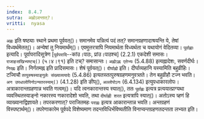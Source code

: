 ```yaml
---
index:  8.4.7
sutra:  अह्नोऽदन्तात्?।
vritti:  nyasa
---
```


`अह्नः` इति षष्ठ्याः स्थाने प्रथमा पूर्ववत्()। समानमेव यन्नित्यं पदं तत्? समानग्रहणादाश्रयन्ति ये, तेषां विध्यर्थमेतत्()। अन्येषां तु नियमार्थंम्()। एवमुत्तरत्रापि नियमार्थता विध्यर्थता च यथायोगं वेदितव्या। `पूर्वाह्णाः` इत्यादि। पूर्वापरादिसूत्रेण [`पूर्वपरादि`--कांउ।पाठः, प्रांउ।पाठश्च] (2.2.1) एकदेशी समासः। `राजाहःसखिभ्यष्टच्()` (५।४।९१) इति टच्? समासान्तः। `अह्नोऽह्न एतेभ्यः` (5.4.88) इत्यह्नादेशः, सवर्णदीर्घः। 
`निरह्नः` इति। निर्गतमह्न इति प्रादिसमासः। शेषं पूर्वयत्()। `दीर्घाह्नो` इति। दीर्घाव्यहानि यस्यामिति बहुव्रीहिः। टज्विचौ `तत्पुरुषस्याङ्गुलेः संख्याव्ययादेः` (5.4.86) इत्यतस्तत्पुरुषग्रहणमनुवत्र्तते। तेन बहुव्रीहौ टज्न भवति। `अन उपधालोपिनोऽन्यतरस्याम्()` (4.1.28) इति ङीप्(), `अल्लोपोऽनः` (6.4.134) इत्युपधाकारलोपः। अत्राकारान्तग्रहणान्न भवति णत्वम्()। यदि त्वनकारान्तस्य स्यात्(), ततः `पूर्वाह्णः` इत्यत्र प्रत्ययात्प्राग्यथा व्यवस्थितस्याङ्नो नकारस्य णकारादेशो भवति, तथा `दीर्घाह्नी शरत` इत्यत्रापि स्यात्()। अतोऽस्य ग्र्हणं हि व्याख्यानाद्विज्ञायते। तपरकरणात्? पराजितमहः `पराह्नः` इत्यत्र आकारान्तान्न भवति। 
अन्तग्रहणं विस्पष्टार्थम्()। तपरेणाकारेम पूर्वपदे विशेष्यमाण तदन्तविधिर्भविष्यतीति विनाप्यन्तग्रहणतदन्तता लभ्यत इति।
